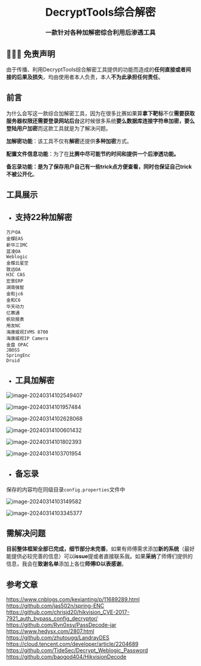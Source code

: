 <h1 align="center" >DecryptTools综合解密</h1>

<h3 align="center" >一款针对各种加解密综合利用后渗透工具</h3>




##  👮🏻‍♀️ 免责声明

由于传播、利用DecryptTools综合解密工具提供的功能而造成的**任何直接或者间接的后果及损失**，均由使用者本人负责，本人**不为此承担任何责任**。


## **前言**

为什么会写这一款综合加解密工具，因为在很多比赛如果算**拿下靶标**不仅**需要获取服务器权限还需要登录网站后台**这时候很多系统**要么数据库连接字符串加密，要么登陆用户加密**而这款工具就是为了解决问题。

**加解密功能**：该工具不仅有**解密**还提供**多种加密**方式。

**配置文件信息功能**：为了在**比赛中尽可能节约时间和提供一个后渗透功能。**

**备忘录功能：**是为了**保存用户自己有一些trick点方便查看，同时也保证自己trick不被公开化**。

## 工具展示

- ## **支持22种加解密**

```
万户OA
金蝶EAS
新华三IMC
蓝凌OA
Weblogic
金蝶云星空
致远OA
H3C CAS
宏景ERP
湖南强智
金和jc6
金和C6
华天动力
亿赛通
帆软报表
用友NC
海康威视IVMS 8700
海康威视IP Camera
金盘 OPAC
JBOSS
SpringEnc
Druid
```

- ## **工具加解密**

![image-20240314102549407](README/image-20240314102549407.png)

![image-20240314101957484](README/image-20240314101957484.png)

![image-20240314102628068](README/image-20240314102628068.png)

![image-20240314100601432](README/image-20240314100601432.png)

![image-20240314101802393](README/image-20240314101802393.png)

![image-20240314103701954](README/image-20240314103701954.png)

- ## **备忘录**

保存的内容均在同级目录`config.properties`文件中

![image-20240314103149582](README/image-20240314103149582.png)

![image-20240314103345377](README/image-20240314103345377.png)

## **需解决问题**

**目前整体框架全部已完成，细节部分未完善**。如果有师傅需求添加**新的系统**（最好能提供必较完善的信息）可以**issue**提或者直接联系我。如果**采纳**了师傅们提供的信息，我会在**致谢名单**添加上各位**师傅ID以表感谢**。

## 参考文章

https://www.cnblogs.com/kexianting/p/11689289.html
https://github.com/jas502n/spring-ENC
https://github.com/chrisjd20/hikvision_CVE-2017-7921_auth_bypass_config_decryptor/
https://github.com/Rvn0xsy/PassDecode-jar
https://www.hedysx.com/2807.html
https://github.com/zhutougg/LandrayDES
https://cloud.tencent.com/developer/article/2204689
https://github.com/TideSec/Decrypt_Weblogic_Password
https://github.com/baogod404/HikvisionDecode
